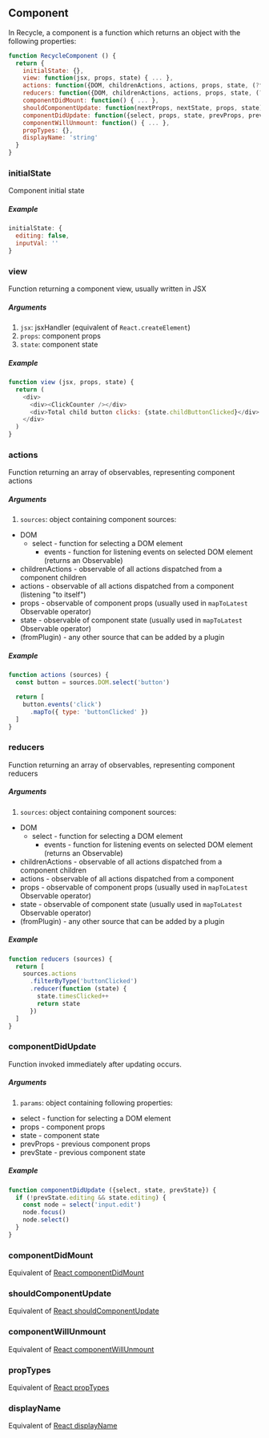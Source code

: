 ## Component
In Recycle, a component is a function which returns an object with the following properties:

```javascript
function RecycleComponent () {
  return {
    initialState: {},
    view: function(jsx, props, state) { ... },
    actions: function({DOM, childrenActions, actions, props, state, (?fromPlugin)}) { ... },
    reducers: function({DOM, childrenActions, actions, props, state, (?fromPlugin)}) { ... },
    componentDidMount: function() { ... },
    shouldComponentUpdate: function(nextProps, nextState, props, state) { ... },
    componentDidUpdate: function({select, props, state, prevProps, prevState}) { ... },
    componentWillUnmount: function() { ... },
    propTypes: {},
    displayName: 'string'
  }
}
```
### initialState
Component initial state

##### Example
```javascript
initialState: {
  editing: false,
  inputVal: ''
}
```

### view
Function returning a component view, usually written in JSX

##### Arguments
1. `jsx`: jsxHandler (equivalent of `React.createElement`)
1. `props`: component props
1. `state`: component state 

##### Example
```javascript
function view (jsx, props, state) {
  return (
    <div>
      <div><ClickCounter /></div>
      <div>Total child button clicks: {state.childButtonClicked}</div>
    </div>
  )
}
```

### actions
Function returning an array of observables, representing component actions 

##### Arguments
1. `sources`: object containing component sources:
  * DOM
    * select - function for selecting a DOM element
      * events - function for listening events on selected DOM element (returns an Observable)
  * childrenActions - observable of all actions dispatched from a component children
  * actions - observable of all actions dispatched from a component (listening "to itself")
  * props - observable of component props (usually used in `mapToLatest` Observable operator)
  * state - observable of component state (usually used in `mapToLatest` Observable operator)
  * (fromPlugin) - any other source that can be added by a plugin

##### Example
```javascript
function actions (sources) {
  const button = sources.DOM.select('button')

  return [
    button.events('click')
      .mapTo({ type: 'buttonClicked' })
  ]
}
```

### reducers
Function returning an array of observables, representing component reducers 

##### Arguments
1. `sources`: object containing component sources:
  * DOM
    * select - function for selecting a DOM element
      * events - function for listening events on selected DOM element (returns an Observable)
  * childrenActions - observable of all actions dispatched from a component children
  * actions - observable of all actions dispatched from a component
  * props - observable of component props (usually used in `mapToLatest` Observable operator)
  * state - observable of component state (usually used in `mapToLatest` Observable operator)
  * (fromPlugin) - any other source that can be added by a plugin

##### Example
```javascript
function reducers (sources) {
  return [
    sources.actions
      .filterByType('buttonClicked')
      .reducer(function (state) {
        state.timesClicked++
        return state
      })
  ]
}
```

### componentDidUpdate
Function invoked immediately after updating occurs. 

##### Arguments
1. `params`: object containing following properties:
  * select - function for selecting a DOM element
  * props - component props
  * state - component state
  * prevProps - previous component props
  * prevState - previous component state

##### Example
```javascript
function componentDidUpdate ({select, state, prevState}) {
  if (!prevState.editing && state.editing) {
    const node = select('input.edit')
    node.focus()
    node.select()
  }
}
```

### componentDidMount
Equivalent of [React componentDidMount](https://facebook.github.io/react/docs/react-component.html#componentdidmount)

### shouldComponentUpdate
Equivalent of [React shouldComponentUpdate](https://facebook.github.io/react/docs/react-component.html#shouldcomponentupdate)

### componentWillUnmount
Equivalent of [React componentWillUnmount](https://facebook.github.io/react/docs/react-component.html#componentwillunmount)

### propTypes
Equivalent of [React propTypes](https://facebook.github.io/react/docs/react-component.html#proptypes)

### displayName
Equivalent of [React displayName](https://facebook.github.io/react/docs/react-component.html#displayname)

